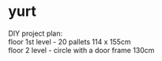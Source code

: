 # yurt

DIY project plan:  
floor 1st level - 20 pallets 114 x 155cm  
floor 2 level - circle with a door frame 130cm

